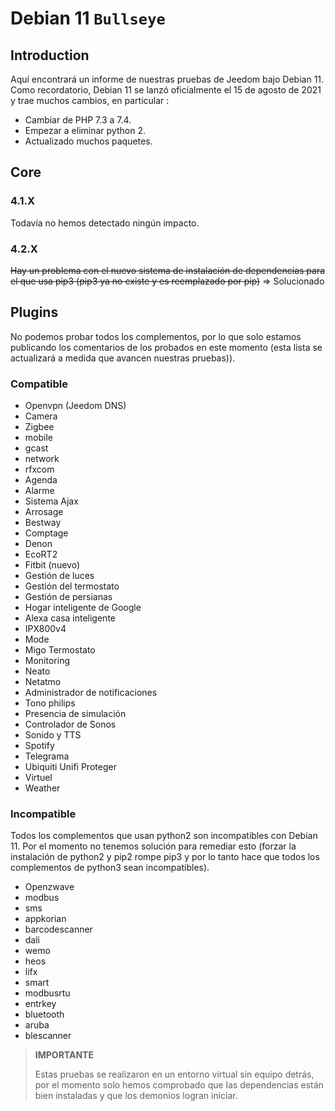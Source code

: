 # Debian 11 `Bullseye`

## Introduction

Aquí encontrará un informe de nuestras pruebas de Jeedom bajo Debian 11. Como recordatorio, Debian 11 se lanzó oficialmente el 15 de agosto de 2021 y trae muchos cambios, en particular :

- Cambiar de PHP 7.3 a 7.4.
- Empezar a eliminar python 2.
- Actualizado muchos paquetes.

## Core

### 4.1.X

Todavía no hemos detectado ningún impacto.

### 4.2.X

~~Hay un problema con el nuevo sistema de instalación de dependencias para el que usa pip3 (pip3 ya no existe y es reemplazado por pip)~~ => Solucionado

## Plugins

No podemos probar todos los complementos, por lo que solo estamos publicando los comentarios de los probados en este momento (esta lista se actualizará a medida que avancen nuestras pruebas)).

### Compatible

- Openvpn (Jeedom DNS)
- Camera
- Zigbee
- mobile
- gcast
- network
- rfxcom
- Agenda
- Alarme
- Sistema Ajax
- Arrosage
- Bestway
- Comptage
- Denon
- EcoRT2
- Fitbit (nuevo)
- Gestión de luces
- Gestión del termostato
- Gestión de persianas
- Hogar inteligente de Google
- Alexa casa inteligente
- IPX800v4
- Mode
- Migo Termostato
- Monitoring
- Neato
- Netatmo
- Administrador de notificaciones
- Tono philips
- Presencia de simulación
- Controlador de Sonos
- Sonido y TTS
- Spotify
- Telegrama
- Ubiquiti Unifi Proteger
- Virtuel
- Weather


### Incompatible

Todos los complementos que usan python2 son incompatibles con Debian 11. Por el momento no tenemos solución para remediar esto (forzar la instalación de python2 y pip2 rompe pip3 y por lo tanto hace que todos los complementos de python3 sean incompatibles).

- Openzwave
- modbus
- sms
- appkorian
- barcodescanner
- dali
- wemo
- heos
- lifx
- smart
- modbusrtu
- entrkey
- bluetooth
- aruba
- blescanner


> **IMPORTANTE**
>
> Estas pruebas se realizaron en un entorno virtual sin equipo detrás, por el momento solo hemos comprobado que las dependencias están bien instaladas y que los demonios logran iniciar.
